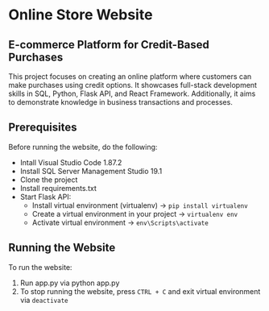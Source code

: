 # Online Store Website

## E-commerce Platform for Credit-Based Purchases

This project focuses on creating an online platform where customers can make purchases using credit options. It showcases full-stack development skills in SQL, Python, Flask API, and React Framework. Additionally, it aims to demonstrate knowledge in business transactions and processes.

## Prerequisites

Before running the website, do the following:

* Intall Visual Studio Code 1.87.2
* Install SQL Server Management Studio 19.1
* Clone the project
* Install requirements.txt
* Start Flask API:
    * Install virtual environment (virtualenv) →  ```pip install virtualenv```
    * Create a virtual environment in your project → ```virtualenv env```
    * Activate virtual environment →  ```env\Scripts\activate```

## Running the Website

To run the website:
1. Run app.py via python app.py
2. To stop running the website, press ```CTRL + C``` and exit virtual environment via ```deactivate``` 

